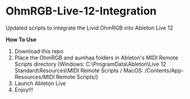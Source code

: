 # OhmRGB-Live-12-Integration
Updated scripts to integrate the Livid OhmRGB into Ableton Live 12

**How To Use**
1. Download this repo
2. Place the OhmRGB and aumhaa folders in Ableton's MIDI Remote Scripts directory (Windows: C:\ProgramData\Ableton\Live 12 Standard\Resources\MIDI Remote Scripts / MacOS: /Contents/App-Resources/MIDI Remote Scripts/)
3. Launch Ableton Live
4. Enjoy!!!
